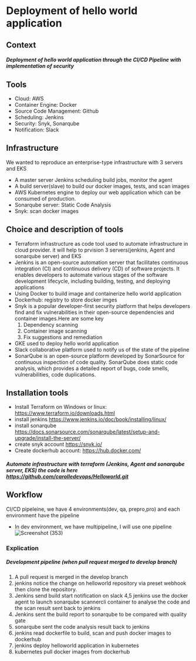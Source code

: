 # Deployment of hello world application
 
## Context
 ##### Deployment of hello world application through the CI/CD Pipeline with implementation of security
 
## Tools
   
- Cloud: AWS
- Container Engine: Docker
- Source Code Management: Github
- Scheduling: Jenkins
- Security: Snyk, Sonarqube
- Notification: Slack


## Infrastructure

  We wanted to reproduce an enterprise-type infrastructure with 3 servers and EKS
  
 - A master server Jenkins scheduling build jobs, monitor the agent
 - A build server(slave) to build our docker images, tests, and  scan  images
 - AWS Kubernetes engine to deploy our web application which can be consumed of production.
 - Sonarqube server: Static Code Analysis
 - Snyk: scan docker images

## Choice and description of tools

- Terraform  infrastructure as code tool used to automate infrastructure in cloud provider. it will help to prvision 3 servers(jenkins, Agent and sonarqube server) and EKS
- Jenkins is an open-source automation server that facilitates continuous integration (CI) and continuous delivery (CD) of software projects. It enables developers to 
   automate various stages of the software development lifecycle, including building, testing, and deploying applications
- Using Docker to build image and containerize hello world application
- Dockerhub: registry to store docker imges
- Snyk is a popular developer-first security platform that helps developers find and fix vulnerabilities in their open-source dependencies and container images.Here are 
  some key
    1. Dependency scanning
    2. Container image scanning
    3. Fix suggestions and remediation
- GKE used to deploy hello world application
- Slack collaborative platform used to notify us of the state of the pipeline
- SonarQube is an open-source platform developed by SonarSource for continuous inspection of code quality. SonarQube does static code analysis, which provides a detailed 
  report of bugs, code smells, vulnerabilities, code duplications.

## Installation tools
- Install Terraform on Windows or linux:  https://www.terraform.io/downloads.html
- install jenkins  https://www.jenkins.io/doc/book/installing/linux/
- install sonarqube https://docs.sonarsource.com/sonarqube/latest/setup-and-upgrade/install-the-server/
- create snyk account https://snyk.io/
- Create dockerhub account: https://hub.docker.com/

##### Automate infrastructure with terraform (Jenkins, Agent and sonarqube server, EKS) the code is here  https://github.com/carolledevops/Helloworld.git



## Workflow
CI/CD pipeleine, we have 4 environments(dev, qa, prepro,pro) and each environment have the pipeline 
- In dev environment, we have multipipeline, I will use one pipeline
![Screenshot (353)](https://github.com/carolledevops/Helloworld/assets/138341326/135317d6-57d2-4b5a-a134-1c9d7af84761)
### Explication
##### Development pipeline (when pull request merged to develop branch)

1.  A pull request is merged in the develop branch
2.  jenkins notice the change on helloworld repository via preset webhook then clone the repository.
3.  Jenkins send build start notification on slack
4,5 jenkins use the docker agent to launch sonarqube scannercli container to analyse the code and the scan result sent back to jenkins
6.  Jenkins sent the build report to sonarqube to be compared with quality gate
7.  sonarqube sent the code analysis result back to jenkins
8.  jenkins read dockerfile to build, scan and push docker images to dockerhub
9.  jenkins deploy helloworld application in kubernetes
10. kubernetes pull docker images from dockerhub

















